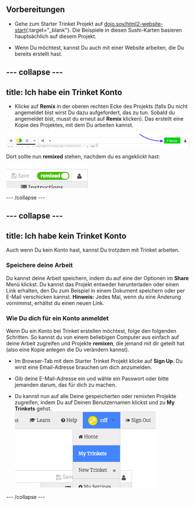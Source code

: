 ## Vorbereitungen

- Gehe zum Starter Trinket Projekt auf [dojo.soy/html2-website-start](http://dojo.soy/html2-website-start){:target="_blank"}. Die Beispiele in diesen Sushi-Karten basieren hauptsächlich auf diesem Projekt.

- Wenn Du möchtest, kannst Du auch mit einer Website arbeiten, die Du bereits erstellt hast.

## \--- collapse \---

## title: Ich habe ein Trinket Konto

- Klicke auf **Remix** in der oberen rechten Ecke des Projekts (falls Du nicht angemeldet bist wirst Du dazu aufgefordert, das zu tun. Sobald du angemeldet bist, musst du erneut auf **Remix** klicken). Das erstellt eine Kopie des Projektes, mit dem Du arbeiten kannst. 

![Remix-Schaltfläche](images/tktRemixButtonArrow.png)

Dort sollte nun **remixed** stehen, nachdem du es angeklickt hast:

![Auf der Schaltfläche steht nun "remixed"](images/tktRemixedSmall.png)

\--- /collapse \---

## \--- collapse \---

## title: Ich habe kein Trinket Konto

Auch wenn Du kein Konto hast, kannst Du trotzdem mit Trinket arbeiten.

### Speichere deine Arbeit

Du kannst deine Arbeit speichern, indem du auf eine der Optionen im **Share** Menü klickst. Du kannst das Projekt entweder herunterladen oder einen Link erhalten, den Du zum Beispiel in einem Dokument speichern oder per E-Mail verschicken kannst. **Hinweis:** Jedes Mal, wenn du eine Änderung vornimmst, erhältst du einen neuen Link.

### Wie Du dich für ein Konto anmeldet

Wenn Du ein Konto bei Trinket erstellen möchtest, folge den folgenden Schritten. So kannst du von einem beliebigen Computer aus einfach auf deine Arbeit zugreifen und Projekte **remixen**, die jemand mit dir geteilt hat (also eine Kopie anlegen die Du verändern kannst).

- Im Browser-Tab mit dem Starter Trinket Projekt klicke auf **Sign Up**. Du wirst eine Email-Adresse brauchen um dich anzumelden.

- Gib deine E-Mail-Adresse ein und wähle ein Passwort oder bitte jemanden darum, das für dich zu machen.

- Du kannst nun auf alle Deine gespeicherten oder remixten Projekte zugreifen, indem Du auf Deinen Benutzernamen klickst und zu **My Trinkets** gehst. !["MyTrinkets" Menü-Element](images/myTrinketsMenu.png)

\--- /collapse \---